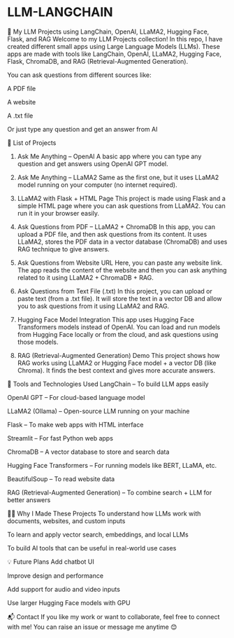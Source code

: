 # LLM-LANGCHAIN
🤖 My LLM Projects using LangChain, OpenAI, LLaMA2, Hugging Face, Flask, and RAG
Welcome to my LLM Projects collection!
In this repo, I have created different small apps using Large Language Models (LLMs). These apps are made with tools like LangChain, OpenAI, LLaMA2, Hugging Face, Flask, ChromaDB, and RAG (Retrieval-Augmented Generation).

You can ask questions from different sources like:

A PDF file

A website

A .txt file

Or just type any question and get an answer from AI

📂 List of Projects
1. Ask Me Anything – OpenAI
A basic app where you can type any question and get answers using OpenAI GPT model.

2. Ask Me Anything – LLaMA2
Same as the first one, but it uses LLaMA2 model running on your computer (no internet required).

3. LLaMA2 with Flask + HTML Page
This project is made using Flask and a simple HTML page where you can ask questions from LLaMA2. You can run it in your browser easily.

4. Ask Questions from PDF – LLaMA2 + ChromaDB
In this app, you can upload a PDF file, and then ask questions from its content.
It uses LLaMA2, stores the PDF data in a vector database (ChromaDB) and uses RAG technique to give answers.

5. Ask Questions from Website URL
Here, you can paste any website link.
The app reads the content of the website and then you can ask anything related to it using LLaMA2 + ChromaDB + RAG.

6. Ask Questions from Text File (.txt)
In this project, you can upload or paste text (from a .txt file).
It will store the text in a vector DB and allow you to ask questions from it using LLaMA2 and RAG.

7. Hugging Face Model Integration
This app uses Hugging Face Transformers models instead of OpenAI.
You can load and run models from Hugging Face locally or from the cloud, and ask questions using those models.

8. RAG (Retrieval-Augmented Generation) Demo
This project shows how RAG works using LLaMA2 or Hugging Face model + a vector DB (like Chroma).
It finds the best context and gives more accurate answers.

🧠 Tools and Technologies Used
LangChain – To build LLM apps easily

OpenAI GPT – For cloud-based language model

LLaMA2 (Ollama) – Open-source LLM running on your machine

Flask – To make web apps with HTML interface

Streamlit – For fast Python web apps

ChromaDB – A vector database to store and search data

Hugging Face Transformers – For running models like BERT, LLaMA, etc.

BeautifulSoup – To read website data

RAG (Retrieval-Augmented Generation) – To combine search + LLM for better answers

🙋‍♂️ Why I Made These Projects
To understand how LLMs work with documents, websites, and custom inputs

To learn and apply vector search, embeddings, and local LLMs

To build AI tools that can be useful in real-world use cases

💡 Future Plans
Add chatbot UI

Improve design and performance

Add support for audio and video inputs

Use larger Hugging Face models with GPU

📬 Contact
If you like my work or want to collaborate, feel free to connect with me!
You can raise an issue or message me anytime 😊

